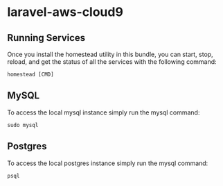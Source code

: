 # laravel-aws-cloud9

## Running Services

Once you install the homestead utility in this bundle, you can start, stop, reload, and
get the status of all the services with the following command:

```
homestead [CMD]
```

## MySQL

To access the local mysql instance simply run the mysql command: 

```
sudo mysql
```

## Postgres

To access the local postgres instance simply run the mysql command:

```
psql
```

